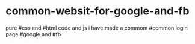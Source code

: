 # common-websit-for-google-and-fb
pure #css and #html code and js
i have made a commom #common login page #google and #fb
